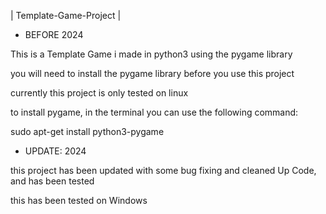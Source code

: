 | Template-Game-Project |


- BEFORE 2024

This is a Template Game i made in python3 using the pygame library

you will need to install the pygame library before you use this project

currently this project is only tested on linux

to install pygame, in the terminal you can use the following command:

sudo apt-get install python3-pygame




 - UPDATE: 2024


this project has been updated with some bug fixing and cleaned Up Code, and has been tested

this has been tested on Windows
